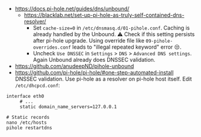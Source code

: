 * https://docs.pi-hole.net/guides/dns/unbound/
    * https://blacklab.net/set-up-pi-hole-as-truly-self-contained-dns-resolver/
        * Set `cache-size=0` in `/etc/dnsmasq.d/01-pihole.conf`. Caching is already handled by the Unbound. :warning: Check if this setting persists after pi-hole upgrade. Using override file like `09-pihole-overrides.conf` leads to "illegal repeated keyword" error :unamused:.
        * Uncheck `Use DNSSEC` in `Settings` > `DNS` > `Advanced DNS settings`. Again Unbound already does DNSSEC validation.
* https://github.com/anudeepND/pihole-unbound
* https://github.com/pi-hole/pi-hole/#one-step-automated-install
DNSSEC validation.
Use pi-hole as a resolver on pi-hole host itself. Edit `/etc/dhcpcd.conf`:
```
interface eth0
     # ...
     static domain_name_servers=127.0.0.1
```

```shell
# Static records
nano /etc/hosts
pihole restartdns
```
